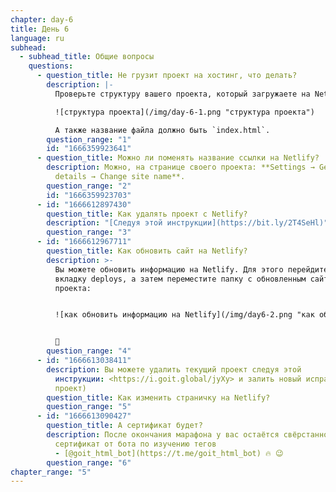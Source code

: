 ```yaml
---
chapter: day-6
title: День 6
language: ru
subhead:
  - subhead_title: Общие вопросы
    questions:
      - question_title: Не грузит проект на хостинг, что делать?
        description: |-
          Проверьте структуру вашего проекта, который загружаете на Netlify:

          ![структура проекта](/img/day-6-1.png "структура проекта")

          А также название файла должно быть `index.html`.
        question_range: "1"
        id: "1666359923641"
      - question_title: Можно ли поменять название ссылки на Netlify?
        description: Можнo, на странице своего проекта: **Settings → General → Site
          details → Change site name**.
        question_range: "2"
        id: "1666359923703"
      - id: "1666612897430"
        question_title: К﻿ак удалять проект с Netlify?
        description: "[Следуя этой инструкции](https://bit.ly/2T4SeHl)"
        question_range: "3"
      - id: "1666612967711"
        question_title: К﻿ак обновить сайт на Netlify?
        description: >-
          Вы можете обновить информацию на Netlify. Для этого перейдите на
          вкладку deploys, а затем переместите папку с обновленным сайтом
          проекта:


          ![как обновить информацию на Netlify](/img/day6-2.png "как обновить информацию на Netlify")


          🤩
        question_range: "4"
      - id: "1666613038411"
        description: Вы можете удалить текущий проект следуя этой
          инструкции: <https://i.goit.global/jyXy> и залить новый исправленный
          проект)
        question_title: К﻿ак изменить страничку на Netlify?
        question_range: "5"
      - id: "1666613090427"
        question_title: А﻿ сертификат будет?
        description: После окончания марафона у вас остаётся свёрстанное резюме и
          сертификат от бота по изучению тегов
          - [@goit_html_bot](https://t.me/goit_html_bot) 🔥 😉
        question_range: "6"
chapter_range: "5"
---
```


